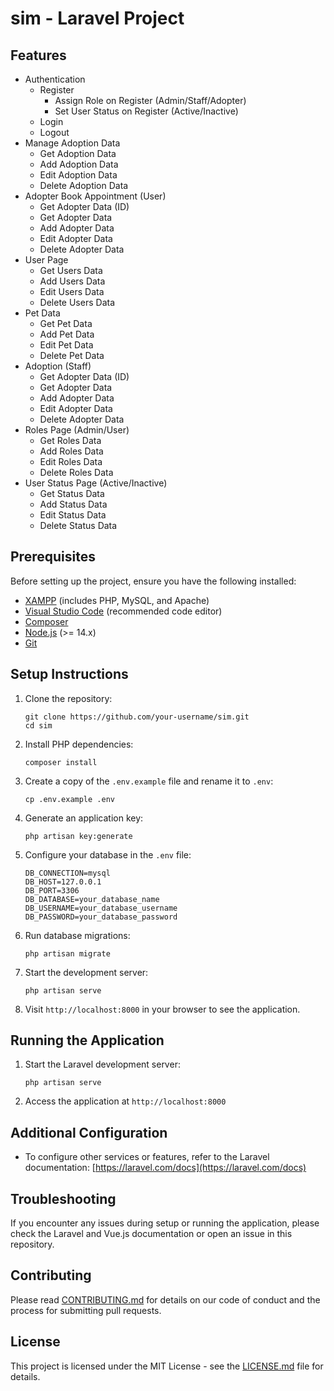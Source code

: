 # sim - Laravel Project

## Features

- Authentication
  - Register
    - Assign Role on Register (Admin/Staff/Adopter)
    - Set User Status on Register (Active/Inactive)
  - Login
  - Logout
- Manage Adoption Data
  - Get Adoption Data
  - Add Adoption Data
  - Edit Adoption Data
  - Delete Adoption Data
- Adopter Book Appointment (User)
  - Get Adopter Data (ID)
  - Get Adopter Data
  - Add Adopter Data
  - Edit Adopter Data
  - Delete Adopter Data
- User Page
  - Get Users Data
  - Add Users Data
  - Edit Users Data
  - Delete Users Data
- Pet Data
  - Get Pet Data
  - Add Pet Data
  - Edit Pet Data
  - Delete Pet Data
- Adoption (Staff)
  - Get Adopter Data (ID)
  - Get Adopter Data
  - Add Adopter Data
  - Edit Adopter Data
  - Delete Adopter Data
- Roles Page (Admin/User)
  - Get Roles Data
  - Add Roles Data
  - Edit Roles Data
  - Delete Roles Data
- User Status Page (Active/Inactive)
  - Get Status Data
  - Add Status Data
  - Edit Status Data
  - Delete Status Data

## Prerequisites

Before setting up the project, ensure you have the following installed:

- [XAMPP](https://www.apachefriends.org/download.html) (includes PHP, MySQL, and Apache)
- [Visual Studio Code](https://code.visualstudio.com/download) (recommended code editor)
- [Composer](https://getcomposer.org/download/)
- [Node.js](https://nodejs.org/en/download/) (>= 14.x)
- [Git](https://git-scm.com/downloads)

## Setup Instructions

1. Clone the repository:
   ```
   git clone https://github.com/your-username/sim.git
   cd sim
   ```

2. Install PHP dependencies:
   ```
   composer install
   ```

3. Create a copy of the `.env.example` file and rename it to `.env`:
   ```
   cp .env.example .env
   ```

4. Generate an application key:
   ```
   php artisan key:generate
   ```

5. Configure your database in the `.env` file:
   ```
   DB_CONNECTION=mysql
   DB_HOST=127.0.0.1
   DB_PORT=3306
   DB_DATABASE=your_database_name
   DB_USERNAME=your_database_username
   DB_PASSWORD=your_database_password
   ```

6. Run database migrations:
   ```
   php artisan migrate
   ```

7. Start the development server:
    ```
    php artisan serve
    ```

8. Visit `http://localhost:8000` in your browser to see the application.

## Running the Application

1. Start the Laravel development server:
   ```
   php artisan serve
   ```

2. Access the application at `http://localhost:8000`

## Additional Configuration

- To configure other services or features, refer to the Laravel documentation: [https://laravel.com/docs](https://laravel.com/docs)

## Troubleshooting

If you encounter any issues during setup or running the application, please check the Laravel and Vue.js documentation or open an issue in this repository.

## Contributing

Please read [CONTRIBUTING.md](CONTRIBUTING.md) for details on our code of conduct and the process for submitting pull requests.

## License

This project is licensed under the MIT License - see the [LICENSE.md](LICENSE.md) file for details.
